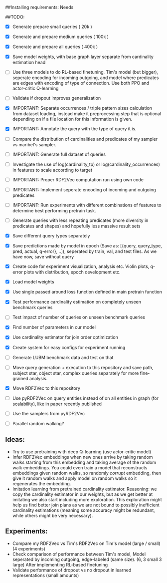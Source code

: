 ##Installing requirements:
Needs 

##TODO:

- [x] Generate prepare small queries ( 20k )
- [x] Generate and prepare medium queries ( 100k )
- [x] Generate and prepare all queries ( 400k )
- [x] Save model weights, with base graph layer separate from cardinality estimation head
- [ ] Use three models to do RL-based finetuning, Tim's model (but bigger), seperate encoding for incoming outgoing, and
  model where predicates are edges with encoding of type of connection. Use both PPO and actor-critic Q-learning 
- [ ] Validate if dropout improves generalization
- [x] IMPORTANT: Separate occurrences / triple pattern sizes calculation from dataset loading, instead make it preprocessing step that is optional depending on if a file location for this information is given.
- [x] IMPORTANT: Annotate the query with the type of query it is.
- [ ] Compare the distribution of cardinalities and predicates of my sampler vs maribel's sampler.
- [ ] IMPORTANT: Generate full dataset of queries
- [ ] Investigate the use of log(cardinality_tp) or log(cardinality_occurrences) in features to scale according to target
- [ ] IMPORTANT: Proper RDF2Vec computation run using own code
- [ ] IMPORTANT: Implement seperate encoding of incoming and outgoing predicates
- [ ] IMPORTANT: Run experiments with different combinations of features to determine best performing pretrain task.
- [ ] Generate queries with less repeating predicates (more diversity in predicates and shapes) and hopefully less massive result sets
- [x] Save different query types separately

- [x] Save predictions made by model in epoch (Save as: [{query, query_type, pred, actual, q-error}, ..]), seperated by train, 
val, and test files. As we have now, save without query 
- [x] Create code for experiment visualization, analysis etc. Violin plots, q-error plots with distribution, epoch development etc.
- [x] Load model weights
- [x] Use single passed around loss function defined in main pretrain function
- [x] Test performance cardinality estimation on completely unseen benchmark queries
- [ ] Test impact of number of queries on unseen benchmark queries
- [x] Find number of parameters in our model
- [x] Use cardinality estimator for join order optimization
- [x] Create system for easy configs for experiment running
- [ ] Generate LUBM benchmark data and test on that
- [ ] Move query generation + execution to this repository and save path, subject star, object star, complex queries separately for more fine-grained analysis.
- [x] Move RDF2Vec to this repository
- [ ] Use pyRDF2Vec on query entities instead of on all entities in graph (for scalability), like in paper recently published
- [ ] Use the samplers from pyRDF2Vec
- [ ] Parallel random walking?

## Ideas:

- Try to use pretraining with deep Q-learning (use actor-critic model)
- Infer RDF2Vec embeddings when new ones arrive by taking random walks starting from this embedding and taking average of the random walk embeddings.
You could even train a model that reconstructs embeddings given random walks, so randomly _corrupt_ embedding, then give it random walks and apply model on random walks so it regenerates the embedding.
- Imitation learning from pretrained cardinality estimator. Reasoning: we copy the cardinality estimator in our weights, but as we get better at imitating we also start including more exploration.
  This exploration might help us find better join plans as we are not bound to possibly inefficient cardinality estimations
  (meaning some accuracy might be redundant, while others might be very necessary).

## Experiments:
- Compare my RDF2Vec vs Tim's RDF2Vec on Tim's model (large / small) (4 experiments)
- Check comparison of performance between Tim's model, Model seperated by incoming outgoing, edge-labeled (same size). 
(6, 3 small 3 large)
After implementing RL-based finetuning
- Validate performance of dropout vs no dropout in learned representations (small amounts)